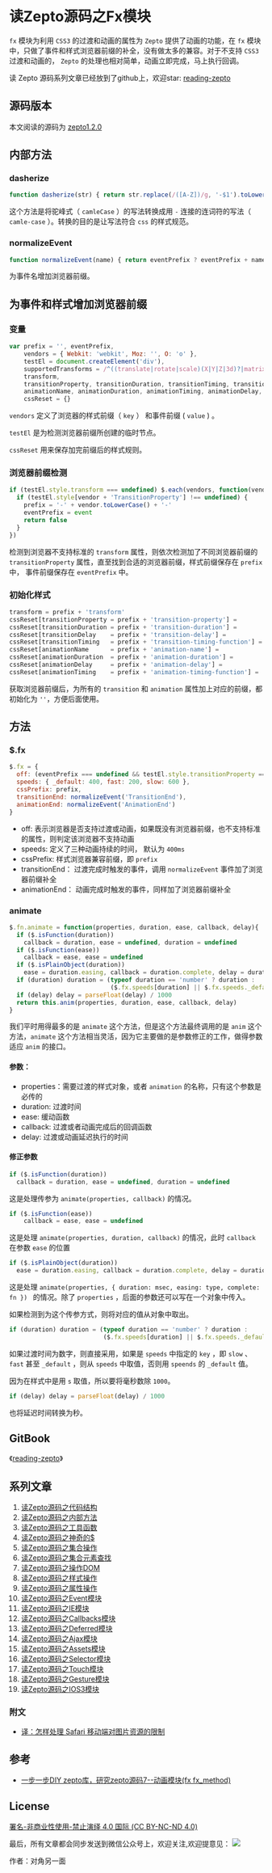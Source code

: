 # 读Zepto源码之Fx模块

`fx` 模块为利用 `CSS3` 的过渡和动画的属性为 `Zepto` 提供了动画的功能，在 `fx` 模块中，只做了事件和样式浏览器前缀的补全，没有做太多的兼容。对于不支持 `CSS3` 过渡和动画的， `Zepto` 的处理也相对简单，动画立即完成，马上执行回调。

读 Zepto 源码系列文章已经放到了github上，欢迎star: [reading-zepto](https://github.com/yeyuqiudeng/reading-zepto)

## 源码版本

本文阅读的源码为 [zepto1.2.0](https://github.com/madrobby/zepto/tree/v1.2.0)

## 内部方法

### dasherize

```javascript
function dasherize(str) { return str.replace(/([A-Z])/g, '-$1').toLowerCase() }
```

这个方法是将驼峰式（ `camleCase` ）的写法转换成用 `-` 连接的连词符的写法（ `camle-case` ）。转换的目的是让写法符合 `css` 的样式规范。

### normalizeEvent

```javascript
function normalizeEvent(name) { return eventPrefix ? eventPrefix + name : name.toLowerCase() }
```

为事件名增加浏览器前缀。

## 为事件和样式增加浏览器前缀

### 变量

```javascript
var prefix = '', eventPrefix,
    vendors = { Webkit: 'webkit', Moz: '', O: 'o' },
    testEl = document.createElement('div'),
    supportedTransforms = /^((translate|rotate|scale)(X|Y|Z|3d)?|matrix(3d)?|perspective|skew(X|Y)?)$/i,
    transform,
    transitionProperty, transitionDuration, transitionTiming, transitionDelay,
    animationName, animationDuration, animationTiming, animationDelay,
    cssReset = {}
```

`vendors` 定义了浏览器的样式前缀（ `key` ） 和事件前缀 ( `value` ) 。

`testEl` 是为检测浏览器前缀所创建的临时节点。

`cssReset` 用来保存加完前缀后的样式规则。

### 浏览器前缀检测

```javascript
if (testEl.style.transform === undefined) $.each(vendors, function(vendor, event){
  if (testEl.style[vendor + 'TransitionProperty'] !== undefined) {
    prefix = '-' + vendor.toLowerCase() + '-'
    eventPrefix = event
    return false
  }
})
```

检测到浏览器不支持标准的 `transform` 属性，则依次检测加了不同浏览器前缀的 `transitionProperty` 属性，直至找到合适的浏览器前缀，样式前缀保存在 `prefix` 中， 事件前缀保存在 `eventPrefix` 中。

### 初始化样式

```javascript
transform = prefix + 'transform'
cssReset[transitionProperty = prefix + 'transition-property'] =
cssReset[transitionDuration = prefix + 'transition-duration'] =
cssReset[transitionDelay    = prefix + 'transition-delay'] =
cssReset[transitionTiming   = prefix + 'transition-timing-function'] =
cssReset[animationName      = prefix + 'animation-name'] =
cssReset[animationDuration  = prefix + 'animation-duration'] =
cssReset[animationDelay     = prefix + 'animation-delay'] =
cssReset[animationTiming    = prefix + 'animation-timing-function'] = ''

```

获取浏览器前缀后，为所有的 `transition` 和 `animation` 属性加上对应的前缀，都初始化为 `''`，方便后面使用。

## 方法

### $.fx

```javascript
$.fx = {
  off: (eventPrefix === undefined && testEl.style.transitionProperty === undefined),
  speeds: { _default: 400, fast: 200, slow: 600 },
  cssPrefix: prefix,
  transitionEnd: normalizeEvent('TransitionEnd'),
  animationEnd: normalizeEvent('AnimationEnd')
}
```

* off:  表示浏览器是否支持过渡或动画，如果既没有浏览器前缀，也不支持标准的属性，则判定该浏览器不支持动画
* speeds: 定义了三种动画持续的时间， 默认为 `400ms` 
* cssPrefix: 样式浏览器兼容前缀，即 `prefix`
* transitionEnd： 过渡完成时触发的事件，调用 `normalizeEvent` 事件加了浏览器前缀补全
* animationEnd： 动画完成时触发的事件，同样加了浏览器前缀补全

### animate

```javascript
$.fn.animate = function(properties, duration, ease, callback, delay){
  if ($.isFunction(duration))
    callback = duration, ease = undefined, duration = undefined
  if ($.isFunction(ease))
    callback = ease, ease = undefined
  if ($.isPlainObject(duration))
    ease = duration.easing, callback = duration.complete, delay = duration.delay, duration = duration.duration
  if (duration) duration = (typeof duration == 'number' ? duration :
                            ($.fx.speeds[duration] || $.fx.speeds._default)) / 1000
  if (delay) delay = parseFloat(delay) / 1000
  return this.anim(properties, duration, ease, callback, delay)
}
```

我们平时用得最多的是 `animate` 这个方法，但是这个方法最终调用的是 `anim` 这个方法，`animate` 这个方法相当灵活，因为它主要做的是参数修正的工作，做得参数适应 `anim` 的接口。

#### 参数：

* properties：需要过渡的样式对象，或者 `animation` 的名称，只有这个参数是必传的
* duration: 过渡时间
* ease: 缓动函数
* callback: 过渡或者动画完成后的回调函数
* delay: 过渡或动画延迟执行的时间

#### 修正参数

```javascript
if ($.isFunction(duration))
  callback = duration, ease = undefined, duration = undefined
```

这是处理传参为 `animate(properties, callback)` 的情况。

```javascript
if ($.isFunction(ease))
    callback = ease, ease = undefined
```

这是处理 `animate(properties, duration, callback)` 的情况，此时 `callback` 在参数 `ease` 的位置

```javascript
if ($.isPlainObject(duration))
  ease = duration.easing, callback = duration.complete, delay = duration.delay, duration = duration.duration
```

这是处理 `animate(properties, { duration: msec, easing: type, complete: fn }) ` 的情况。除了 `properties` ，后面的参数还可以写在一个对象中传入。

如果检测到为这个传参方式，则将对应的值从对象中取出。

```javascript
if (duration) duration = (typeof duration == 'number' ? duration :
                          ($.fx.speeds[duration] || $.fx.speeds._default)) / 1000
```

如果过渡时间为数字，则直接采用，如果是 `speeds` 中指定的 `key` ，即 `slow` 、`fast` 甚至 `_default` ，则从 `speeds` 中取值，否则用 `speends` 的 `_default` 值。

因为在样式中是用 `s` 取值，所以要将毫秒数除 `1000`。

```javascript
if (delay) delay = parseFloat(delay) / 1000
```

也将延迟时间转换为秒。

## GitBook

《[reading-zepto](https://yeyuqiudeng.gitbooks.io/reading-zepto/content/)》

## 系列文章

1. [读Zepto源码之代码结构](https://github.com/yeyuqiudeng/reading-zepto/blob/master/src/%E8%AF%BBZepto%E6%BA%90%E7%A0%81%E4%B9%8B%E4%BB%A3%E7%A0%81%E7%BB%93%E6%9E%84.md)
2. [读Zepto源码之内部方法](https://github.com/yeyuqiudeng/reading-zepto/blob/master/src/%E8%AF%BBZepto%E6%BA%90%E7%A0%81%E4%B9%8B%E5%86%85%E9%83%A8%E6%96%B9%E6%B3%95.md)
3. [读Zepto源码之工具函数](https://github.com/yeyuqiudeng/reading-zepto/blob/master/src/%E8%AF%BBZepto%E6%BA%90%E7%A0%81%E4%B9%8B%E5%B7%A5%E5%85%B7%E5%87%BD%E6%95%B0.md)
4. [读Zepto源码之神奇的$](https://github.com/yeyuqiudeng/reading-zepto/blob/master/src/%E8%AF%BBZepto%E6%BA%90%E7%A0%81%E4%B9%8B%E7%A5%9E%E5%A5%87%E7%9A%84%24.md)
5. [读Zepto源码之集合操作](https://github.com/yeyuqiudeng/reading-zepto/blob/master/src/%E8%AF%BBZepto%E6%BA%90%E7%A0%81%E4%B9%8B%E9%9B%86%E5%90%88%E6%93%8D%E4%BD%9C.md)
6. [读Zepto源码之集合元素查找](https://github.com/yeyuqiudeng/reading-zepto/blob/master/src/%E8%AF%BBZepto%E6%BA%90%E7%A0%81%E4%B9%8B%E9%9B%86%E5%90%88%E5%85%83%E7%B4%A0%E6%9F%A5%E6%89%BE.md)
7. [读Zepto源码之操作DOM](https://github.com/yeyuqiudeng/reading-zepto/blob/master/src/%E8%AF%BBZepto%E6%BA%90%E7%A0%81%E4%B9%8B%E6%93%8D%E4%BD%9CDOM.md)
8. [读Zepto源码之样式操作](https://github.com/yeyuqiudeng/reading-zepto/blob/master/src/%E8%AF%BBZepto%E6%BA%90%E7%A0%81%E4%B9%8B%E6%A0%B7%E5%BC%8F%E6%93%8D%E4%BD%9C.md)
9. [读Zepto源码之属性操作](https://github.com/yeyuqiudeng/reading-zepto/blob/master/src/%E8%AF%BBZepto%E6%BA%90%E7%A0%81%E4%B9%8B%E5%B1%9E%E6%80%A7%E6%93%8D%E4%BD%9C.md)
10. [读Zepto源码之Event模块](https://github.com/yeyuqiudeng/reading-zepto/blob/master/src/%E8%AF%BBZepto%E6%BA%90%E7%A0%81%E4%B9%8BEvent%E6%A8%A1%E5%9D%97.md)
11. [读Zepto源码之IE模块](https://github.com/yeyuqiudeng/reading-zepto/blob/master/src/%E8%AF%BBZepto%E6%BA%90%E7%A0%81%E4%B9%8BIE%E6%A8%A1%E5%9D%97.md)
12. [读Zepto源码之Callbacks模块](https://github.com/yeyuqiudeng/reading-zepto/blob/master/src/%E8%AF%BBZepto%E6%BA%90%E7%A0%81%E4%B9%8BCallbacks%E6%A8%A1%E5%9D%97.md)
13. [读Zepto源码之Deferred模块](https://github.com/yeyuqiudeng/reading-zepto/blob/master/src/%E8%AF%BBZepto%E6%BA%90%E7%A0%81%E4%B9%8BDeferred%E6%A8%A1%E5%9D%97.md)
14. [读Zepto源码之Ajax模块](https://github.com/yeyuqiudeng/reading-zepto/blob/master/src/%E8%AF%BBZepto%E6%BA%90%E7%A0%81%E4%B9%8BAjax%E6%A8%A1%E5%9D%97.md)
15. [读Zepto源码之Assets模块](https://github.com/yeyuqiudeng/reading-zepto/blob/master/src/%E8%AF%BBZepto%E6%BA%90%E7%A0%81%E4%B9%8Bassets%E6%A8%A1%E5%9D%97.md)
16. [读Zepto源码之Selector模块](https://github.com/yeyuqiudeng/reading-zepto/blob/master/src/%E8%AF%BBZepto%E6%BA%90%E7%A0%81%E4%B9%8BSelector%E6%A8%A1%E5%9D%97.md)
17. [读Zepto源码之Touch模块](https://github.com/yeyuqiudeng/reading-zepto/blob/master/src/%E8%AF%BBZepto%E6%BA%90%E7%A0%81%E4%B9%8BTouch%E6%A8%A1%E5%9D%97.md)
18. [读Zepto源码之Gesture模块](https://github.com/yeyuqiudeng/reading-zepto/blob/master/src/%E8%AF%BBZepto%E6%BA%90%E7%A0%81%E4%B9%8BGesture%E6%A8%A1%E5%9D%97.md)
19. [读Zepto源码之IOS3模块](https://github.com/yeyuqiudeng/reading-zepto/blob/master/src/%E8%AF%BBZepto%E6%BA%90%E7%A0%81%E4%B9%8BIOS3%E6%A8%A1%E5%9D%97.md)


### 附文

* [译：怎样处理 Safari 移动端对图片资源的限制](https://github.com/yeyuqiudeng/reading-zepto/blob/master/src/%E9%99%84%EF%BC%9A%E6%80%8E%E6%A0%B7%E5%A4%84%E7%90%86%20Safari%20%E7%A7%BB%E5%8A%A8%E7%AB%AF%E5%AF%B9%E5%9B%BE%E7%89%87%E8%B5%84%E6%BA%90%E7%9A%84%E9%99%90%E5%88%B6.md)



## 参考

* [一步一步DIY zepto库，研究zepto源码7--动画模块(fx fx_method)](https://zrysmt.github.io/2017/04/28/%E4%B8%80%E6%AD%A5%E4%B8%80%E6%AD%A5DIY%20zepto%E5%BA%93%EF%BC%8C%E7%A0%94%E7%A9%B6zepto%E6%BA%90%E7%A0%817--%E5%8A%A8%E7%94%BB%E6%A8%A1%E5%9D%97(fx%EF%BC%8Cfx_method)/)

## License

[署名-非商业性使用-禁止演绎 4.0 国际 (CC BY-NC-ND 4.0)](http://creativecommons.org/licenses/by-nc-nd/4.0/)

最后，所有文章都会同步发送到微信公众号上，欢迎关注,欢迎提意见：  ![](https://user-gold-cdn.xitu.io/2017/5/30/76626b0be42083d36b36f4a117dc1873) 

作者：对角另一面